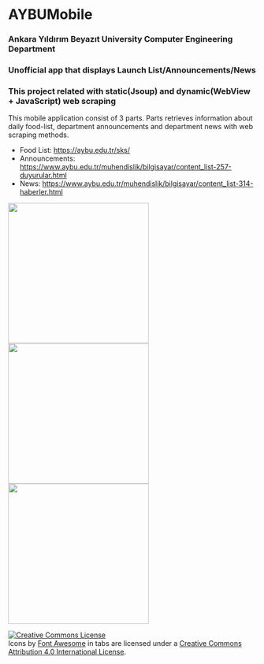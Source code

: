 # AYBUMobile
### Ankara Yıldırım Beyazıt University Computer Engineering Department
### Unofficial app that displays Launch List/Announcements/News

### This project related with static(Jsoup) and dynamic(WebView + JavaScript) web scraping

This mobile application consist of 3 parts. Parts retrieves information about daily food-list, department announcements and department news with web scraping methods.
- Food List: https://aybu.edu.tr/sks/
- Announcements: https://www.aybu.edu.tr/muhendislik/bilgisayar/content_list-257-duyurular.html
- News: https://www.aybu.edu.tr/muhendislik/bilgisayar/content_list-314-haberler.html


<p float="left">
  <img src="https://github.com/sergeantavan/aybumobile/raw/master/food.png" width="285" />
  <img src="https://github.com/sergeantavan/aybumobile/raw/master/announcements.png" width="285" /> 
  <img src="https://github.com/sergeantavan/aybumobile/raw/master/news.png" width="285" />
</p



<a rel="license" href="http://creativecommons.org/licenses/by/4.0/"><img alt="Creative Commons License" style="border-width:0" src="https://i.creativecommons.org/l/by/4.0/88x31.png" /></a><br />Icons by <a href="https://fontawesome.com/">Font Awesome</a>
 in tabs are licensed under a <a rel="license" href="http://creativecommons.org/licenses/by/4.0/">Creative Commons Attribution 4.0 International License</a>.

